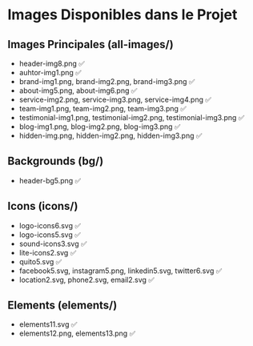 # Images Disponibles dans le Projet

## Images Principales (all-images/)
- header-img8.png ✅
- auhtor-img1.png ✅
- brand-img1.png, brand-img2.png, brand-img3.png ✅
- about-img5.png, about-img6.png ✅
- service-img2.png, service-img3.png, service-img4.png ✅
- team-img1.png, team-img2.png, team-img3.png ✅
- testimonial-img1.png, testimonial-img2.png, testimonial-img3.png ✅
- blog-img1.png, blog-img2.png, blog-img3.png ✅
- hidden-img.png, hidden-img2.png, hidden-img3.png ✅

## Backgrounds (bg/)
- header-bg5.png ✅

## Icons (icons/)
- logo-icons6.svg ✅
- logo-icons5.svg ✅
- sound-icons3.svg ✅
- lite-icons2.svg ✅
- quito5.svg ✅
- facebook5.svg, instagram5.png, linkedin5.svg, twitter6.svg ✅
- location2.svg, phone2.svg, email2.svg ✅

## Elements (elements/)
- elements11.svg ✅
- elements12.png, elements13.png ✅
